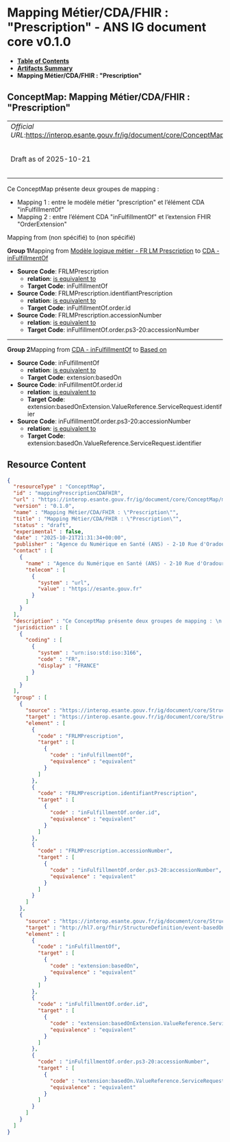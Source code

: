 # Mapping Métier/CDA/FHIR : "Prescription" - ANS IG document core v0.1.0

* [**Table of Contents**](toc.md)
* [**Artifacts Summary**](artifacts.md)
* **Mapping Métier/CDA/FHIR : "Prescription"**

## ConceptMap: Mapping Métier/CDA/FHIR : "Prescription" 

| | |
| :--- | :--- |
| *Official URL*:https://interop.esante.gouv.fr/ig/document/core/ConceptMap/mappingPrescriptionCDAFHIR | *Version*:0.1.0 |
| Draft as of 2025-10-21 | *Computable Name*:Mapping Métier/CDA/FHIR : "Prescription" |

 
Ce ConceptMap présente deux groupes de mapping : 
* Mapping 1 : entre le modèle métier "prescription" et l’élément CDA "inFulfillmentOf"
* Mapping 2 : entre l’élément CDA "inFulfillmentOf" et l’extension FHIR "OrderExtension"
 

Mapping from (non spécifié) to (non spécifié)

**Group 1**Mapping from [Modèle logique métier - FR LM Prescription](StructureDefinition-fr-lm-prescription.md) to [CDA - inFulfillmentOf](StructureDefinition-fr-cda-inFulfillment-of.md)

* **Source Code**: FRLMPrescription
  * **relation**: [is equivalent to](http://hl7.org/fhir/R5/codesystem-concept-map-relationship.html#equivalent)
  * **Target Code**: inFulfillmentOf
* **Source Code**: FRLMPrescription.identifiantPrescription
  * **relation**: [is equivalent to](http://hl7.org/fhir/R5/codesystem-concept-map-relationship.html#equivalent)
  * **Target Code**: inFulfillmentOf.order.id
* **Source Code**: FRLMPrescription.accessionNumber
  * **relation**: [is equivalent to](http://hl7.org/fhir/R5/codesystem-concept-map-relationship.html#equivalent)
  * **Target Code**: inFulfillmentOf.order.ps3-20:accessionNumber

-------

**Group 2**Mapping from [CDA - inFulfillmentOf](StructureDefinition-fr-cda-inFulfillment-of.md) to [Based on](http://hl7.org/fhir/extensions/5.2.0/StructureDefinition-event-basedOn.html)

* **Source Code**: inFulfillmentOf
  * **relation**: [is equivalent to](http://hl7.org/fhir/R5/codesystem-concept-map-relationship.html#equivalent)
  * **Target Code**: extension:basedOn
* **Source Code**: inFulfillmentOf.order.id
  * **relation**: [is equivalent to](http://hl7.org/fhir/R5/codesystem-concept-map-relationship.html#equivalent)
  * **Target Code**: extension:basedOnExtension.ValueReference.ServiceRequest.identifier
* **Source Code**: inFulfillmentOf.order.ps3-20:accessionNumber
  * **relation**: [is equivalent to](http://hl7.org/fhir/R5/codesystem-concept-map-relationship.html#equivalent)
  * **Target Code**: extension:basedOn.ValueReference.ServiceRequest.identifier



## Resource Content

```json
{
  "resourceType" : "ConceptMap",
  "id" : "mappingPrescriptionCDAFHIR",
  "url" : "https://interop.esante.gouv.fr/ig/document/core/ConceptMap/mappingPrescriptionCDAFHIR",
  "version" : "0.1.0",
  "name" : "Mapping Métier/CDA/FHIR : \"Prescription\"",
  "title" : "Mapping Métier/CDA/FHIR : \"Prescription\"",
  "status" : "draft",
  "experimental" : false,
  "date" : "2025-10-21T21:31:34+00:00",
  "publisher" : "Agence du Numérique en Santé (ANS) - 2-10 Rue d'Oradour-sur-Glane, 75015 Paris",
  "contact" : [
    {
      "name" : "Agence du Numérique en Santé (ANS) - 2-10 Rue d'Oradour-sur-Glane, 75015 Paris",
      "telecom" : [
        {
          "system" : "url",
          "value" : "https://esante.gouv.fr"
        }
      ]
    }
  ],
  "description" : "Ce ConceptMap présente deux groupes de mapping : \n - Mapping 1 : entre le modèle métier \\\"prescription\\\" et l'élément CDA \\\"inFulfillmentOf\\\"\n - Mapping 2 : entre l'élément CDA \\\"inFulfillmentOf\\\" et l'extension FHIR \\\"OrderExtension\\\" ",
  "jurisdiction" : [
    {
      "coding" : [
        {
          "system" : "urn:iso:std:iso:3166",
          "code" : "FR",
          "display" : "FRANCE"
        }
      ]
    }
  ],
  "group" : [
    {
      "source" : "https://interop.esante.gouv.fr/ig/document/core/StructureDefinition/fr-lm-prescription",
      "target" : "https://interop.esante.gouv.fr/ig/document/core/StructureDefinition/fr-cda-inFulfillment-of",
      "element" : [
        {
          "code" : "FRLMPrescription",
          "target" : [
            {
              "code" : "inFulfillmentOf",
              "equivalence" : "equivalent"
            }
          ]
        },
        {
          "code" : "FRLMPrescription.identifiantPrescription",
          "target" : [
            {
              "code" : "inFulfillmentOf.order.id",
              "equivalence" : "equivalent"
            }
          ]
        },
        {
          "code" : "FRLMPrescription.accessionNumber",
          "target" : [
            {
              "code" : "inFulfillmentOf.order.ps3-20:accessionNumber",
              "equivalence" : "equivalent"
            }
          ]
        }
      ]
    },
    {
      "source" : "https://interop.esante.gouv.fr/ig/document/core/StructureDefinition/fr-cda-inFulfillment-of",
      "target" : "http://hl7.org/fhir/StructureDefinition/event-basedOn",
      "element" : [
        {
          "code" : "inFulfillmentOf",
          "target" : [
            {
              "code" : "extension:basedOn",
              "equivalence" : "equivalent"
            }
          ]
        },
        {
          "code" : "inFulfillmentOf.order.id",
          "target" : [
            {
              "code" : "extension:basedOnExtension.ValueReference.ServiceRequest.identifier",
              "equivalence" : "equivalent"
            }
          ]
        },
        {
          "code" : "inFulfillmentOf.order.ps3-20:accessionNumber",
          "target" : [
            {
              "code" : "extension:basedOn.ValueReference.ServiceRequest.identifier",
              "equivalence" : "equivalent"
            }
          ]
        }
      ]
    }
  ]
}

```
